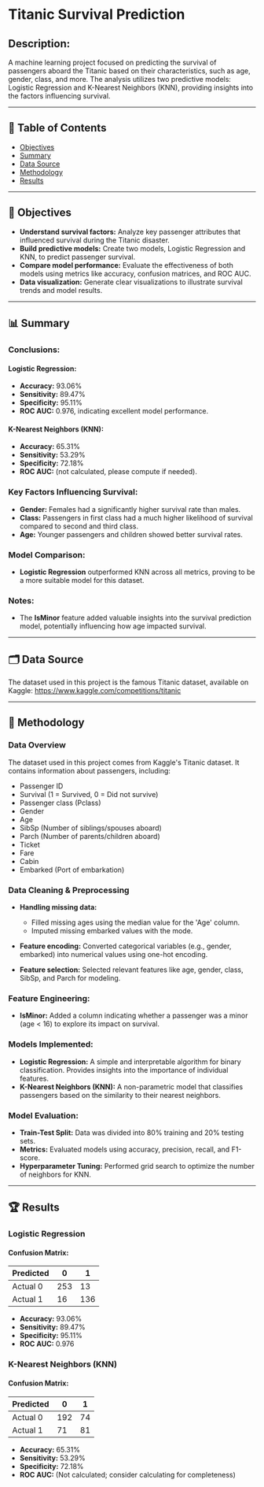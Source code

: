 # Titanic Survival Prediction

## Description:
A machine learning project focused on predicting the survival of passengers aboard the Titanic based on their characteristics, such as age, gender, class, and more. The analysis utilizes two predictive models: Logistic Regression and K-Nearest Neighbors (KNN), providing insights into the factors influencing survival.

---

## 📑 Table of Contents
- [Objectives](#objectives)
- [Summary](#summary)
- [Data Source](#data-source)
- [Methodology](#methodology)
- [Results](#results)

---

## 🎯 Objectives
- **Understand survival factors:** Analyze key passenger attributes that influenced survival during the Titanic disaster.
- **Build predictive models:** Create two models, Logistic Regression and KNN, to predict passenger survival.
- **Compare model performance:** Evaluate the effectiveness of both models using metrics like accuracy, confusion matrices, and ROC AUC.
- **Data visualization:** Generate clear visualizations to illustrate survival trends and model results.

---

## 📊 Summary

### Conclusions:

#### Logistic Regression:
- **Accuracy:** 93.06%
- **Sensitivity:** 89.47%
- **Specificity:** 95.11%
- **ROC AUC:** 0.976, indicating excellent model performance.

#### K-Nearest Neighbors (KNN):
- **Accuracy:** 65.31%
- **Sensitivity:** 53.29%
- **Specificity:** 72.18%
- **ROC AUC:** (not calculated, please compute if needed).

### Key Factors Influencing Survival:
- **Gender:** Females had a significantly higher survival rate than males.
- **Class:** Passengers in first class had a much higher likelihood of survival compared to second and third class.
- **Age:** Younger passengers and children showed better survival rates.

### Model Comparison:
- **Logistic Regression** outperformed KNN across all metrics, proving to be a more suitable model for this dataset.

### Notes:
- The **IsMinor** feature added valuable insights into the survival prediction model, potentially influencing how age impacted survival.

---

## 🗂️ Data Source
The dataset used in this project is the famous Titanic dataset, available on Kaggle: https://www.kaggle.com/competitions/titanic

---

## 📝 Methodology

### Data Overview
The dataset used in this project comes from Kaggle's Titanic dataset. It contains information about passengers, including:

- Passenger ID
- Survival (1 = Survived, 0 = Did not survive)
- Passenger class (Pclass)
- Gender
- Age
- SibSp (Number of siblings/spouses aboard)
- Parch (Number of parents/children aboard)
- Ticket
- Fare
- Cabin
- Embarked (Port of embarkation)

### Data Cleaning & Preprocessing

- **Handling missing data:**
  - Filled missing ages using the median value for the 'Age' column.
  - Imputed missing embarked values with the mode.

- **Feature encoding:** Converted categorical variables (e.g., gender, embarked) into numerical values using one-hot encoding.

- **Feature selection:** Selected relevant features like age, gender, class, SibSp, and Parch for modeling.

### Feature Engineering:
- **IsMinor:** Added a column indicating whether a passenger was a minor (age < 16) to explore its impact on survival.

### Models Implemented:
- **Logistic Regression:** A simple and interpretable algorithm for binary classification. Provides insights into the importance of individual features.
- **K-Nearest Neighbors (KNN):** A non-parametric model that classifies passengers based on the similarity to their nearest neighbors.

### Model Evaluation:
- **Train-Test Split:** Data was divided into 80% training and 20% testing sets.
- **Metrics:** Evaluated models using accuracy, precision, recall, and F1-score.
- **Hyperparameter Tuning:** Performed grid search to optimize the number of neighbors for KNN.

---

## 🏆 Results

### Logistic Regression

#### Confusion Matrix:
| Predicted | 0    | 1    |
|-----------|------|------|
| Actual 0  | 253  | 13   |
| Actual 1  | 16   | 136  |

- **Accuracy:** 93.06%
- **Sensitivity:** 89.47%
- **Specificity:** 95.11%
- **ROC AUC:** 0.976

### K-Nearest Neighbors (KNN)

#### Confusion Matrix:
| Predicted | 0    | 1    |
|-----------|------|------|
| Actual 0  | 192  | 74   |
| Actual 1  | 71   | 81   |

- **Accuracy:** 65.31%
- **Sensitivity:** 53.29%
- **Specificity:** 72.18%
- **ROC AUC:** (Not calculated; consider calculating for completeness)
